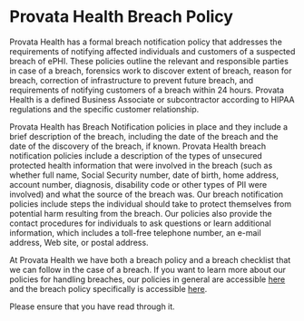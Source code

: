 # Provata Health Breach Policy

Provata Health has a formal breach notification policy that addresses the requirements of notifying affected individuals and customers of a suspected breach of ePHI. These policies outline the relevant and responsible parties in case of a breach, forensics work to discover extent of breach, reason for breach, correction of infrastructure to prevent future breach, and requirements of notifying customers of a breach within 24 hours. Provata Health is a defined Business Associate or subcontractor according to HIPAA regulations and the specific customer relationship.

Provata Health has Breach Notification policies in place and they include a brief description of the breach, including the date of the breach and the date of the discovery of the breach, if known. Provata Health breach notification policies include a description of the types of unsecured protected health information that were involved in the breach (such as whether full name, Social Security number, date of birth, home address, account number, diagnosis, disability code or other types of PII were involved) and what the source of the breach was. Our breach notification policies include steps the individual should take to protect themselves from potential harm resulting from the breach. Our policies also provide the contact procedures for individuals to ask questions or learn additional information, which includes a toll-free telephone number, an e-mail address, Web site, or postal address.

At Provata Health we have both a breach policy and a breach checklist that we can follow in the case of a breach. If you want to learn more about our policies for handling breaches, our policies in general are accessible [here](https://policy.provatahealth.io) and the breach policy specifically is accessible [here](https://policy.provatahealth.io/#breach-policy).

Please ensure that you have read through it.

